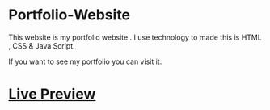 # Portfolio-Website
This website is my portfolio website . I use technology to made this is HTML , CSS &amp; Java Script.

<p>If you want to see my portfolio you can visit it.</p>
<h1><a href = "https://gahoi-rishita.github.io/My_Portfolio/">Live Preview</a></h1>

